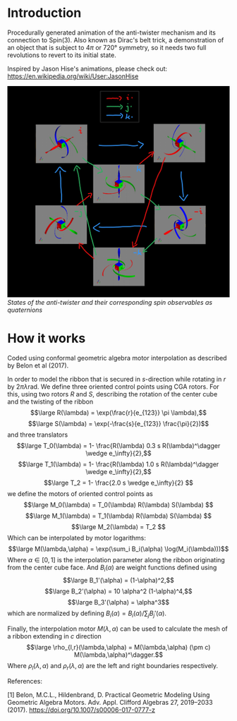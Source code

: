 # Introduction
Procedurally generated animation of the anti-twister mechanism and its connection to Spin(3).
Also known as Dirac's belt trick, a demonstration of an object that is subject to $4\pi$ or $720°$ symmetry, so it needs two full revolutions to revert to its initial state.

Inspired by Jason Hise's animations, please check out:
https://en.wikipedia.org/wiki/User:JasonHise

![Observables as quaternions](https://raw.githubusercontent.com/AmirLeidel/spinny/master/diagram1.png)
*States of the anti-twister and their corresponding spin observables as quaternions*

# How it works
Coded using conformal geometric algebra motor interpolation as described by Belon et al (2017).

In order to model the ribbon that is secured in $s$-direction while rotating in $r$ by $2\pi\lambda \mathrm{rad}$. We define three oriented control points using CGA rotors. 
For this, using two rotors $R$ and $S$, describing the rotation of the center cube and the twisting of the ribbon
$$\large R(\lambda) = \exp(\frac{r}{e_{123}} \pi \lambda),$$
$$\large S(\lambda) = \exp(-\frac{s}{e_{123}} \frac{\pi}{2})$$
and three translators
$$\large T_0(\lambda) = 1- \frac{R(\lambda) 0.3 s R(\lambda)^\dagger \wedge e_\infty}{2},$$
$$\large T_1(\lambda) = 1- \frac{R(\lambda) 1.0 s R(\lambda)^\dagger \wedge e_\infty}{2},$$
$$\large T_2 = 1- \frac{2.0 s \wedge e_\infty}{2} $$
we define the motors of oriented control points as
$$\large M_0(\lambda) = T_0(\lambda) R(\lambda) S(\lambda) $$
$$\large M_1(\lambda) = T_1(\lambda) R(\lambda) S(\lambda) $$
$$\large M_2(\lambda) = T_2 $$
Which can be interpolated by motor logarithms:
$$\large M(\lambda,\alpha) = \exp(\sum_i B_i(\alpha) \log(M_i(\lambda)))$$
Where $\alpha \in \left[0,1\right]$ is the interpolation parameter along the ribbon originating from the center cube face. And $B_i(\alpha)$ are weight functions defined using
$$\large B_1'(\alpha) = (1-\alpha)^2,$$
$$\large B_2'(\alpha) = 10 \alpha^2 (1-\alpha)^4,$$
$$\large B_3'(\alpha) = \alpha^3$$
which are normalized by defining $B_i(\alpha) = B_i(\alpha) / \sum_j B_j'(\alpha)$.

Finally, the interpolation motor $M(\lambda,\alpha)$ can be used to calculate the mesh of a ribbon extending in $c$ direction 
$$\large \rho_{l,r}(\lambda,\alpha) = M(\lambda,\alpha) (\pm c) M(\lambda,\alpha)^\dagger.$$
Where $\rho_{l}(\lambda,\alpha)$ and $\rho_{r}(\lambda,\alpha)$ are the left and right boundaries respectively.

References:

[1] Belon, M.C.L., Hildenbrand, D. Practical Geometric Modeling Using Geometric Algebra Motors. Adv. Appl. Clifford Algebras 27, 2019–2033 (2017). https://doi.org/10.1007/s00006-017-0777-z
